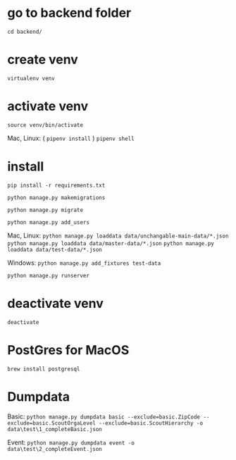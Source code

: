 # go to backend folder
`cd backend/`

# create venv
`virtualenv venv`

# activate venv
`source venv/bin/activate`

Mac, Linux: ( `pipenv install` )
             `pipenv shell`

# install
`pip install -r requirements.txt`

`python manage.py makemigrations`

`python manage.py migrate`

`python manage.py add_users`

Mac, Linux:
`python manage.py loaddata data/unchangable-main-data/*.json`
`python manage.py loaddata data/master-data/*.json`
`python manage.py loaddata data/test-data/*.json`

Windows: `python manage.py add_fixtures test-data`

`python manage.py runserver`

# deactivate venv
`deactivate`

# PostGres for MacOS
`brew install postgresql`

# Dumpdata
Basic: `python manage.py dumpdata basic --exclude=basic.ZipCode --exclude=basic.ScoutOrgaLevel --exclude=basic.ScoutHierarchy -o data\test\1_completeBasic.json `

Event: `python manage.py dumpdata event -o data\test\2_completeEvent.json`
